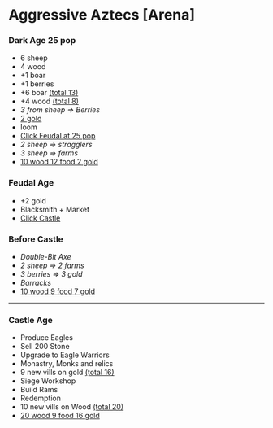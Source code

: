 # Aggressive Aztecs [Arena]

<div class="row">
<div class="col">

### Dark Age 25 pop

- 6 sheep
- 4 wood
- +1 boar
- +1 berries
- +6 boar <u>(total 13)</u>
- +4 wood <u>(total 8)</u>
- _3 from sheep => Berries_
- <u>2 gold</u>
- loom
- <u>Click Feudal at 25 pop</u>
- _2 sheep => stragglers_
- _3 sheep => farms_
- <u>10 wood 12 food 2 gold</u>

</div>

<div class="col">

### Feudal Age

- +2 gold
- Blacksmith + Market
- <u>Click Castle</u>

### Before Castle

- _Double-Bit Axe_
- _2 sheep => 2 farms_
- _3 berries => 3 gold_
- _Barracks_
- <u>10 wood 9 food 7 gold</u>

</div>
</div>

---

### Castle Age

- Produce Eagles
- Sell 200 Stone
- Upgrade to Eagle Warriors
- Monastry, Monks and relics
- 9 new vills on gold <u>(total 16)</u>
- Siege Workshop
- Build Rams
- Redemption
- 10 new vills on Wood <u>(total 20)</u>
- <u>20 wood 9 food 16 gold</u>
